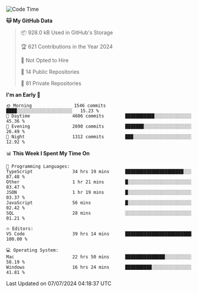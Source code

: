 <!--START_SECTION:waka-->
![Code Time](http://img.shields.io/badge/Code%20Time-5%2C854%20hrs%2029%20mins-blue)

**🐱 My GitHub Data** 

> 📦 928.0 kB Used in GitHub's Storage 
 > 
> 🏆 621 Contributions in the Year 2024
 > 
> 🚫 Not Opted to Hire
 > 
> 📜 14 Public Repositories 
 > 
> 🔑 81 Private Repositories 
 > 
**I'm an Early 🐤** 

```text
🌞 Morning                1546 commits        ████░░░░░░░░░░░░░░░░░░░░░   15.23 % 
🌆 Daytime                4606 commits        ███████████░░░░░░░░░░░░░░   45.36 % 
🌃 Evening                2690 commits        ███████░░░░░░░░░░░░░░░░░░   26.49 % 
🌙 Night                  1312 commits        ███░░░░░░░░░░░░░░░░░░░░░░   12.92 % 
```


📊 **This Week I Spent My Time On** 

```text
💬 Programming Languages: 
TypeScript               34 hrs 19 mins      ██████████████████████░░░   87.48 % 
Other                    1 hr 21 mins        █░░░░░░░░░░░░░░░░░░░░░░░░   03.47 % 
JSON                     1 hr 19 mins        █░░░░░░░░░░░░░░░░░░░░░░░░   03.37 % 
JavaScript               56 mins             █░░░░░░░░░░░░░░░░░░░░░░░░   02.42 % 
SQL                      28 mins             ░░░░░░░░░░░░░░░░░░░░░░░░░   01.21 % 

🔥 Editors: 
VS Code                  39 hrs 14 mins      █████████████████████████   100.00 % 

💻 Operating System: 
Mac                      22 hrs 50 mins      ███████████████░░░░░░░░░░   58.19 % 
Windows                  16 hrs 24 mins      ██████████░░░░░░░░░░░░░░░   41.81 % 
```


 Last Updated on 07/07/2024 04:18:37 UTC
<!--END_SECTION:waka-->

